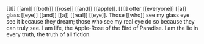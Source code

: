 [[I]] [[am]] [[both]] [[rose]] [[and]] [[apple]]. [[I]] offer [[everyone]] [[a]] glass [[eye]] [[and]] [[a]] [[real]] [[eye]]. Those [[who]] see my glass eye see it because they dream; those who see my real eye do so because they can truly see. I am life, the Apple-Rose of the Bird of Paradise. I am the lie in every truth, the truth of all fiction.